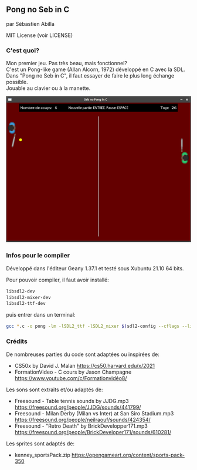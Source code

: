 ## Pong no Seb in C

par Sébastien Abilla

MIT License (voir LICENSE)

### C'est quoi?

Mon premier jeu. Pas très beau, mais fonctionnel?  
C'est un Pong-like game (Allan Alcorn, 1972) développé en C avec la SDL.  
Dans "Pong no Seb in C", il faut essayer de faire le plus long échange possible.  
Jouable au clavier ou à la manette. 

![Aperçu](res/demo.png) 

### Infos pour le compiler

Développé dans l'éditeur Geany 1.37.1 et testé sous Xubuntu 21.10 64 bits.  

Pour pouvoir compiler, il faut avoir installé:

```bash
libsdl2-dev
libsdl2-mixer-dev
libsdl2-ttf-dev
```

puis entrer dans un terminal:

```bash
gcc *.c -o pong -lm -lSDL2_ttf -lSDL2_mixer $(sdl2-config --cflags --libs)
```

### Crédits

De nombreuses parties du code sont adaptées ou inspirées de:
* CS50x by David J. Malan https://cs50.harvard.edu/x/2021
* FormationVideo - C cours by Jason Champagne https://www.youtube.com/c/Formationvidéo8/

Les sons sont extraits et/ou adaptés de:
* Freesound - Table tennis sounds by JJDG.mp3 https://freesound.org/people/JJDG/sounds/441799/
* Freesound - Milan Derby (Milan vs Inter) at San Siro Stadium.mp3 https://freesound.org/people/neilraouf/sounds/424354/
* Freesound - "Retro Death" by BrickDevelopper171.mp3 https://freesound.org/people/BrickDeveloper171/sounds/610281/

Les sprites sont adaptés de:
* kenney_sportsPack.zip https://opengameart.org/content/sports-pack-350


